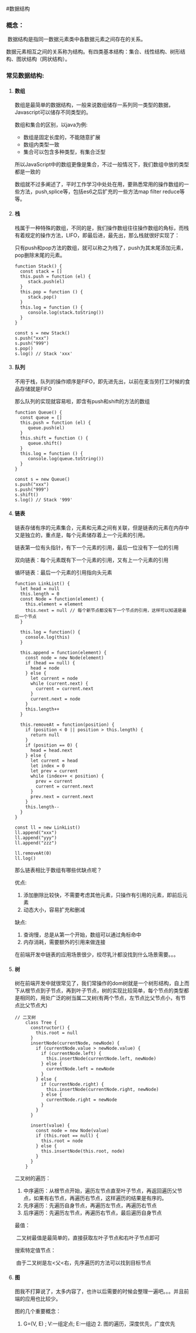 #数据结构

### 概念：

​		数据结构是指同一数据元素类中各数据元素之间存在的关系。

​		数据元素相互之间的关系称为结构。有四类基本结构：集合、线性结构、树形结构、图状结构（网状结构）。



### 常见数据结构:

1. #### **数组**

   数组是最简单的数据结构，一般来说数组储存一系列同一类型的数据，Javascript可以储存不同类型的。

   数组和集合的区别，以java为例:

   - 数组是固定长度的，不能随意扩展
   - 数组内类型一致
   - 集合可以包含多种类型，有集合泛型

   所以JavaScript中的数组更像是集合，不过一般情况下，我们数组中放的类型都是一致的

   数组就不过多阐述了，平时工作学习中处处在用，要熟悉常用的操作数组的一些方法，push,splice等，包括es6之后扩充的一些方法map filter reduce等等。

2. #### **栈**

   栈属于一种特殊的数组，不同的是，我们操作数组往往操作数组的角标，而栈有着规定的操作方法，LIFO，即最后进，最先出，那么栈就很好实现了：

   只有push和pop方法的数组，就可以称之为栈了，push为其末尾添加元素，pop删除末尾的元素。

   ```
   function Stack() {
     const stack = []
     this.push = function (el) {
     	stack.push(el)
     }
     this.pop = function () {
     	stack.pop()
     }
     this.log = function () {
     	console.log(stack.toString())
     }
   }
   
   const s = new Stack()
   s.push("xxx")
   s.push("999")
   s.pop()
   s.log() // Stack 'xxx'
   ```

3. #### **队列**

   不用于栈，队列的操作顺序是FIFO，即先进先出，以前在麦当劳打工时候的食品存储就是FIFO

   那么队列的实现就容易啦，即含有push和shift的方法的数组

   ```
   function Queue() {
     const queue = []
     this.push = function (el) {
     	queue.push(el)
     }
     this.shift = function () {
     	queue.shift()
     }
     this.log = function () {
     	console.log(queue.toString())
     }
   }
   
   const s = new Queue()
   s.push("xxx")
   s.push("999")
   s.shift()
   s.log() // Stack '999'
   ```

4. #### **链表**

   链表存储有序的元素集合，元素和元素之间有关联，但是链表的元素在内存中又是独立的，重点是，每个元素储存着上一个元素的引用。

   链表第一位有头指针，有下一个元素的引用，最后一位没有下一位的引用

   双向链表：每个元素既有下一个元素的引用，又有上一个元素的引用

   循环链表：最后一个元素的引用指向头元素

   ```
   function LinkList() {
     let head = null
     this.length = 0
     const Node = function(element) {
       this.element = element
       this.next = null // 每个新节点都没有下一个节点的引用，这样可以知道是最后一个节点
     }
   
     this.log = function() {
       console.log(this)
     }
   
     this.append = function(element) {
       const node = new Node(element)
       if (head == null) {
         head = node
       } else {
         let current = node
         while (current.next) {
           current = current.next
         }
         current.next = node
       }
       this.length++
     }
   
     this.removeAt = function(position) {
       if (position < 0 || position > this.length) {
         return null
       }
       if (position == 0) {
         head = head.next
       } else {
         let current = head
         let index = 0
         let prev = current
         while (index++ < position) {
           prev = current
           current = current.next
         }
         prev.next = current.next
       }
       this.length--
     }
   }
   
   const ll = new LinkList()
   ll.append("xxx")
   ll.append("yyy")
   ll.append("zzz")
   
   ll.removeAt(0)
   ll.log()
   
   ```

   那么链表相比于数组有哪些优缺点呢？

   优点:

   1. 添加删除比较快，不需要考虑其他元素，只操作有引用的元素，即前后元素
   2. 动态大小，容易扩充和删减

   缺点:

   1. 查询慢，总是从第一个开始，数组可以通过角标命中
   2. 内存消耗，需要额外的引用来做连接

   在前端开发中链表的应用场景很少，绞尽乳汁都没找到什么场景需要。。。

5. #### **树**

   树在前端开发中就很常见了，我们常操作的dom树就是一个树形结构，自上而下从根节点到子节点，再到叶子节点，树的实现比较简单，每个节点的类型都是相同的，用处广泛的树当属二叉树(有两个节点，左节点比父节点小，有节点比父节点大)

   ```
   // 二叉树
       class Tree {
         constructor() {
           this.root = null
         }
         insertNode(currentNode, newNode) {
           if (currentNode.value > newNode.value) {
             if (currentNode.left) {
               this.insertNode(currentNode.left, newNode)
             } else {
               currentNode.left = newNode
             }
           } else {
             if (currentNode.right) {
               this.insertNode(currentNode.right, newNode)
             } else {
               currentNode.right = newNode
             }
           }
         }
   
         insert(value) {
           const node = new Node(value)
           if (this.root == null) {
             this.root = node
           } else {
             this.insertNode(this.root, node)
           }
         }
       }
   ```

   二叉树的遍历：

   1. 中序遍历：从根节点开始，遍历左节点直至叶子节点，再返回遍历父节点，如果有右节点，再遍历右节点，这样遍历的结果是有序的。
   2. 先序遍历：先遍历自身节点，再遍历左节点，再遍历右节点
   3. 后序遍历：先遍历左节点，再遍历右节点，最后遍历自身节点

   最值：

   ​	二叉树最值是最简单的，直接获取左叶子节点和右叶子节点即可

   搜索特定值节点：

   ​	由于二叉树是左<父<右，先序遍历的方法可以找到目标节点

   

6. #### **图**

   图我不打算说了，太多内容了，也许以后需要的时候会整理一遍吧。。。并且前端的应用也比较少。

   图的几个重要概念：

   	1. G=(V, E) ; V:一组定点; E:一组边
    	2. 图的遍历，深度优先，广度优先